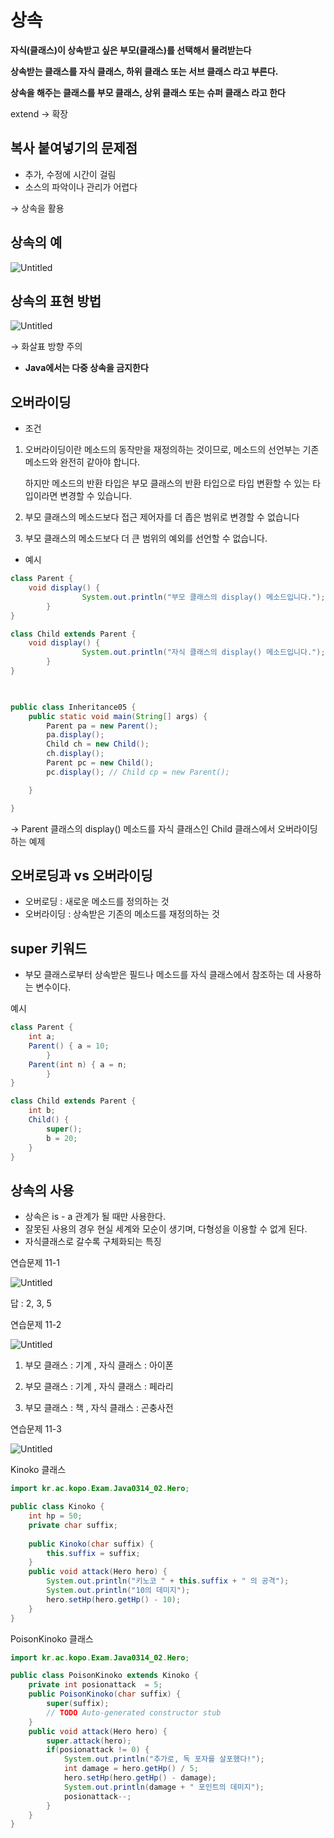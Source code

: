 # 상속

**자식(클래스)이 상속받고 싶은 부모(클래스)를 선택해서 물려받는다**

**상속받는 클래스를 자식 클래스, 하위 클래스 또는 서브 클래스 라고 부른다.**

**상속을 해주는 클래스를 부모 클래스, 상위 클래스 또는 슈퍼 클래스 라고 한다**

extend →  확장

## 복사 붙여넣기의 문제점

- 추가, 수정에 시간이 걸림
- 소스의 파악이나 관리가 어렵다

→ 상속을 활용

## 상속의 예

![Untitled](%E1%84%89%E1%85%A1%E1%86%BC%E1%84%89%E1%85%A9%E1%86%A8%20475deab140ae4148aa7284a08579340d/Untitled.png)

## 상속의 표현 방법

![Untitled](%E1%84%89%E1%85%A1%E1%86%BC%E1%84%89%E1%85%A9%E1%86%A8%20475deab140ae4148aa7284a08579340d/Untitled%201.png)

→ 화살표 방향 주의

- **Java에서는 다중 상속을 금지한다**

## 오버라이딩

- 조건
1. 오버라이딩이란 메소드의 동작만을 재정의하는 것이므로, 메소드의 선언부는 기존 메소드와 완전히 같아야 합니다.
    
    하지만 메소드의 반환 타입은 부모 클래스의 반환 타입으로 타입 변환할 수 있는 타입이라면 변경할 수 있습니다.
    
2. 부모 클래스의 메소드보다 접근 제어자를 더 좁은 범위로 변경할 수 없습니다
3. 부모 클래스의 메소드보다 더 큰 범위의 예외를 선언할 수 없습니다.

- 예시

```java
class Parent {
    void display() { 
				System.out.println("부모 클래스의 display() 메소드입니다."); 
		}
}

class Child extends Parent {
    void display() { 
				System.out.println("자식 클래스의 display() 메소드입니다."); 
		}
}

 

public class Inheritance05 {
    public static void main(String[] args) {
        Parent pa = new Parent();
        pa.display();
        Child ch = new Child();
        ch.display();
        Parent pc = new Child();
        pc.display(); // Child cp = new Parent();

    }

}
```

 → Parent 클래스의 display() 메소드를 자식 클래스인  Child 클래스에서 오버라이딩하는 예제

## 오버로딩과 vs 오버라이딩

- 오버로딩 : 새로운 메소드를 정의하는 것
- 오버라이딩 : 상속받은 기존의 메소드를 재정의하는 것

## super 키워드

- 부모 클래스로부터 상속받은 필드나 메소드를 자식 클래스에서 참조하는 데 사용하는 변수이다.

예시

```java
class Parent {
    int a;
    Parent() { a = 10; 
		}
    Parent(int n) { a = n; 
		}
}

class Child extends Parent {
    int b;
    Child() {
        super();
        b = 20;
    }
}
```

## 상속의 사용

- 상속은 is - a 관계가 될 때만 사용한다.
- 잘못된 사용의 경우 현실 세계와 모순이 생기며, 다형성을 이용할 수 없게 된다.
- 자식클래스로 갈수록 구체화되는 특징

연습문제 11-1

![Untitled](%E1%84%89%E1%85%A1%E1%86%BC%E1%84%89%E1%85%A9%E1%86%A8%20475deab140ae4148aa7284a08579340d/Untitled%202.png)

답 : 2, 3, 5

연습문제 11-2

![Untitled](%E1%84%89%E1%85%A1%E1%86%BC%E1%84%89%E1%85%A9%E1%86%A8%20475deab140ae4148aa7284a08579340d/Untitled%203.png)

1) 부모 클래스 : 기계 , 자식 클래스 : 아이폰

2) 부모 클래스 : 기계 , 자식 클래스 : 페라리

3) 부모 클래스 : 책 , 자식 클래스 : 곤충사전

연습문제 11-3

![Untitled](%E1%84%89%E1%85%A1%E1%86%BC%E1%84%89%E1%85%A9%E1%86%A8%20475deab140ae4148aa7284a08579340d/Untitled%204.png)

Kinoko 클래스

```java
import kr.ac.kopo.Exam.Java0314_02.Hero;

public class Kinoko {
    int hp = 50;
    private char suffix;
    
    public Kinoko(char suffix) {
        this.suffix = suffix;
    }
    public void attack(Hero hero) {
        System.out.println("키노코 " + this.suffix + " 의 공격");
        System.out.println("10의 데미지");
        hero.setHp(hero.getHp() - 10);
    }
}
```

PoisonKinoko 클래스

```java
import kr.ac.kopo.Exam.Java0314_02.Hero;

public class PoisonKinoko extends Kinoko {
    private int posionattack  = 5;
    public PoisonKinoko(char suffix) {
        super(suffix);
        // TODO Auto-generated constructor stub
    }
    public void attack(Hero hero) {
        super.attack(hero);
        if(posionattack != 0) {
            System.out.println("추가로, 독 포자를 살포했다!");
            int damage = hero.getHp() / 5;
            hero.setHp(hero.getHp() - damage);
            System.out.println(damage + " 포인트의 데미지");
            posionattack--;
        }
    }
}
```
